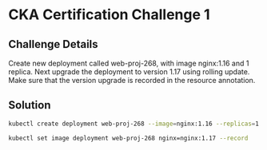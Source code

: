 # CKA Certification Challenge 1

## Challenge Details

Create new deployment called web-proj-268, with image nginx:1.16 and 1 replica. Next upgrade the deployment to version 1.17 using rolling update. Make sure that the version upgrade is recorded in the resource annotation.

## Solution

```sh
kubectl create deployment web-proj-268 --image=nginx:1.16 --replicas=1
```

```sh
kubectl set image deployment web-proj-268 nginx=nginx:1.17 --record
```
